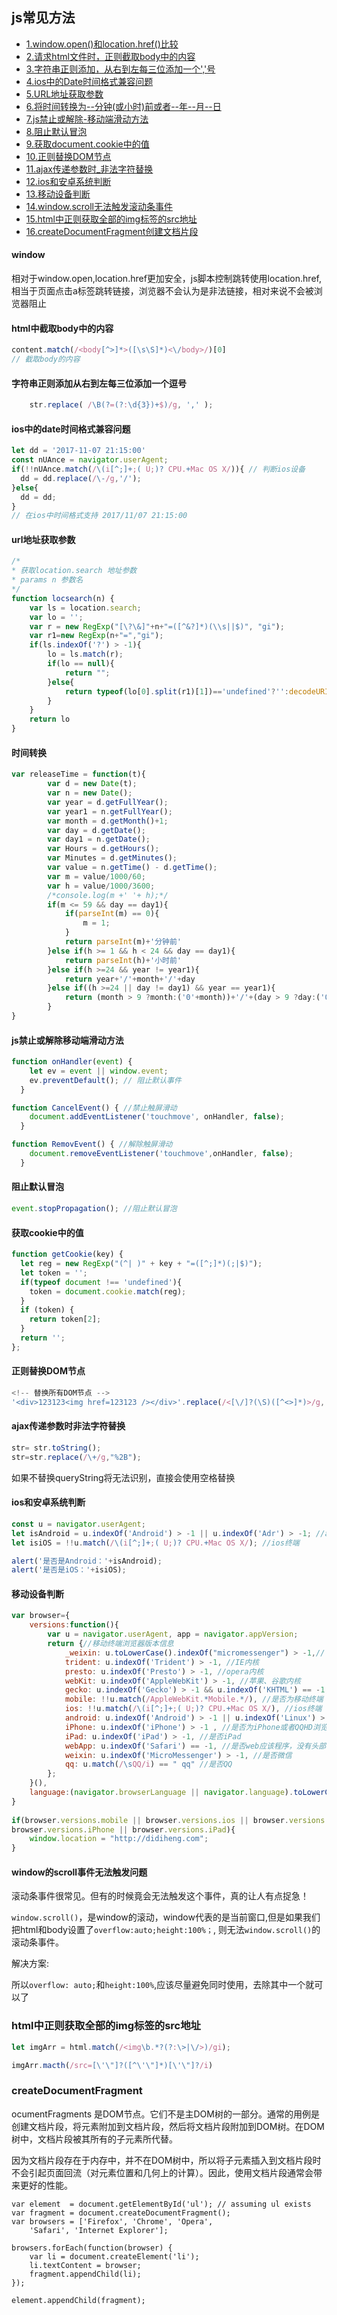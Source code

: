## js常见方法

- [1.window.open()和location.href()比较](#window)
- [2.请求html文件时，正则截取body中的内容](#html中截取body中的内容)
- [3.字符串正则添加，从右到左每三位添加一个','号](#字符串正则添加从右到左每三位添加一个逗号)
- [4.ios中的Date时间格式兼容问题](#ios中的date时间格式兼容问题)
- [5.URL地址获取参数](#url地址获取参数)
- [6.将时间转换为--分钟(或小时)前或者--年--月--日](#时间转换)
- [7.js禁止或解除-移动端滑动方法](#js禁止或解除移动端滑动方法)
- [8.阻止默认冒泡](#阻止默认冒泡)
- [9.获取document.cookie中的值](#获取cookie中的值)
- [10.正则替换DOM节点](#正则替换DOM节点)
- [11.ajax传递参数时_非法字符替换](#ajax传递参数时非法字符替换)
- [12.ios和安卓系统判断](#ios和安卓系统判断)
- [13.移动设备判断](#移动设备判断)
- [14.window.scroll无法触发滚动条事件](#window的scroll事件无法触发问题)
- [15.html中正则获取全部的img标签的src地址](#html中正则获取全部的img标签的src地址)
- [16.createDocumentFragment创建文档片段](#createDocumentFragment)

#### window

相对于window.open,location.href更加安全，js脚本控制跳转使用location.href,相当于页面点击a标签跳转链接，浏览器不会认为是非法链接，相对来说不会被浏览器阻止

#### html中截取body中的内容

```javascript
content.match(/<body[^>]*>([\s\S]*)<\/body>/)[0]
// 截取body的内容
```

#### 字符串正则添加从右到左每三位添加一个逗号

```javascript
    str.replace( /\B(?=(?:\d{3})+$)/g, ',' ); 
```

#### ios中的date时间格式兼容问题

```javascript
let dd = '2017-11-07 21:15:00'
const nUAnce = navigator.userAgent;
if(!!nUAnce.match(/\(i[^;]+;( U;)? CPU.+Mac OS X/)){ // 判断ios设备
  dd = dd.replace(/\-/g,'/');
}else{
  dd = dd;
}
// 在ios中时间格式支持 2017/11/07 21:15:00
```

#### url地址获取参数

```javascript
/*
* 获取location.search 地址参数
* params n 参数名
*/
function locsearch(n) {
    var ls = location.search;
    var lo = '';
    var r = new RegExp("[\?\&]"+n+"=([^&?]*)(\\s||$)", "gi");
    var r1=new RegExp(n+"=","gi");
    if(ls.indexOf('?') > -1){
        lo = ls.match(r);
        if(lo == null){
            return "";
        }else{
            return typeof(lo[0].split(r1)[1])=='undefined'?'':decodeURIComponent(lo[0].split(r1)[1]);
        }
    }
    return lo
}
```

#### 时间转换

```javascript
var releaseTime = function(t){
        var d = new Date(t);
        var n = new Date();
        var year = d.getFullYear();
        var year1 = n.getFullYear();
        var month = d.getMonth()+1;
        var day = d.getDate();
        var day1 = n.getDate();
        var Hours = d.getHours();
        var Minutes = d.getMinutes();
        var value = n.getTime() - d.getTime();
        var m = value/1000/60;
        var h = value/1000/3600;
        /*console.log(m +' '+ h);*/
        if(m <= 59 && day == day1){
            if(parseInt(m) == 0){
                m = 1;
            }
            return parseInt(m)+'分钟前'
        }else if(h >= 1 && h < 24 && day == day1){
            return parseInt(h)+'小时前'
        }else if(h >=24 && year != year1){
            return year+'/'+month+'/'+day
        }else if((h >=24 || day != day1) && year == year1){
            return (month > 9 ?month:('0'+month))+'/'+(day > 9 ?day:('0'+day))
        }
}
```

#### js禁止或解除移动端滑动方法

```javascript
function onHandler(event) {
    let ev = event || window.event;
    ev.preventDefault(); // 阻止默认事件
  }

function CancelEvent() { //禁止触屏滑动
    document.addEventListener('touchmove', onHandler, false);
  }

function RemovEvent() { //解除触屏滑动
    document.removeEventListener('touchmove',onHandler, false);
  }
```

#### 阻止默认冒泡

```javascript
event.stopPropagation(); //阻止默认冒泡
```

#### 获取cookie中的值

```javascript
function getCookie(key) {
  let reg = new RegExp("(^| )" + key + "=([^;]*)(;|$)");
  let token = '';
  if(typeof document !== 'undefined'){
    token = document.cookie.match(reg);
  }
  if (token) {
    return token[2];
  }
  return '';
};
```

#### 正则替换DOM节点

```javascript
<!-- 替换所有DOM节点 -->
'<div>123123<img href=123123 /></div>'.replace(/<[\/]?(\S)([^<>]*)>/g, '')
```

#### ajax传递参数时非法字符替换

```javascript
str= str.toString();
str=str.replace(/\+/g,"%2B");
```
如果不替换queryString将无法识别，直接会使用空格替换

#### ios和安卓系统判断

```javascript
const u = navigator.userAgent;
let isAndroid = u.indexOf('Android') > -1 || u.indexOf('Adr') > -1; //android终端
let isiOS = !!u.match(/\(i[^;]+;( U;)? CPU.+Mac OS X/); //ios终端

alert('是否是Android：'+isAndroid);
alert('是否是iOS：'+isiOS);
```

#### 移动设备判断

```javascript
var browser={  
    versions:function(){   
        var u = navigator.userAgent, app = navigator.appVersion;   
        return {//移动终端浏览器版本信息   
            _weixin: u.toLowerCase().indexOf("micromessenger") > -1,// 微信
            trident: u.indexOf('Trident') > -1, //IE内核  
            presto: u.indexOf('Presto') > -1, //opera内核  
            webKit: u.indexOf('AppleWebKit') > -1, //苹果、谷歌内核  
            gecko: u.indexOf('Gecko') > -1 && u.indexOf('KHTML') == -1, //火狐内核  
            mobile: !!u.match(/AppleWebKit.*Mobile.*/), //是否为移动终端  
            ios: !!u.match(/\(i[^;]+;( U;)? CPU.+Mac OS X/), //ios终端  
            android: u.indexOf('Android') > -1 || u.indexOf('Linux') > -1, //android终端或者uc浏览器  
            iPhone: u.indexOf('iPhone') > -1 , //是否为iPhone或者QQHD浏览器  
            iPad: u.indexOf('iPad') > -1, //是否iPad    
            webApp: u.indexOf('Safari') == -1, //是否web应该程序，没有头部与底部  
            weixin: u.indexOf('MicroMessenger') > -1, //是否微信   
            qq: u.match(/\sQQ/i) == " qq" //是否QQ  
        };  
    }(),  
    language:(navigator.browserLanguage || navigator.language).toLowerCase()  
}   
  
if(browser.versions.mobile || browser.versions.ios || browser.versions.android ||   
browser.versions.iPhone || browser.versions.iPad){        
    window.location = "http://didiheng.com";  
} 
```

#### window的scroll事件无法触发问题

滚动条事件很常见。但有的时候竟会无法触发这个事件，真的让人有点捉急！

```window.scroll()```，是window的滚动，window代表的是当前窗口,但是如果我们把html和body设置了```overflow:auto;height:100%；```, 则无法```window.scroll()```的滚动条事件。

解决方案: 

所以```overflow: auto;```和```height:100%```,应该尽量避免同时使用，去除其中一个就可以了

### html中正则获取全部的img标签的src地址
```javascript
let imgArr = html.match(/<img\b.*?(?:\>|\/>)/gi);

imgArr.macth(/src=[\'\"]?([^\'\"]*)[\'\"]?/i)
```

### createDocumentFragment

ocumentFragments 是DOM节点。它们不是主DOM树的一部分。通常的用例是创建文档片段，将元素附加到文档片段，然后将文档片段附加到DOM树。在DOM树中，文档片段被其所有的子元素所代替。

因为文档片段存在于内存中，并不在DOM树中，所以将子元素插入到文档片段时不会引起页面回流（对元素位置和几何上的计算）。因此，使用文档片段通常会带来更好的性能。

```
var element  = document.getElementById('ul'); // assuming ul exists
var fragment = document.createDocumentFragment();
var browsers = ['Firefox', 'Chrome', 'Opera', 
    'Safari', 'Internet Explorer'];

browsers.forEach(function(browser) {
    var li = document.createElement('li');
    li.textContent = browser;
    fragment.appendChild(li);
});

element.appendChild(fragment);
```
